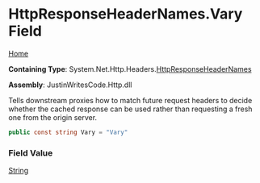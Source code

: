# HttpResponseHeaderNames\.Vary Field

[Home](../../../../README.md)

**Containing Type**: System\.Net\.Http\.Headers\.[HttpResponseHeaderNames](../README.md)

**Assembly**: JustinWritesCode\.Http\.dll

  
Tells downstream proxies how to match future request headers to decide whether the cached response can be used rather than requesting a fresh one from the origin server\.

```csharp
public const string Vary = "Vary"
```

### Field Value

[String](https://docs.microsoft.com/en-us/dotnet/api/system.string)

